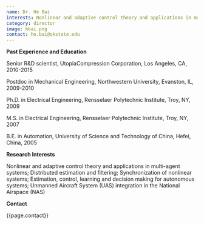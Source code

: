 ```yaml
---
name: Dr. He Bai
interests: Nonlinear and adaptive control theory and applications in multi-agent systems; Distributed estimation and filtering; Synchronization of nonlinear systems; Estimation, control, learning and decision making for autonomous systems; Unmanned Aircraft System (UAS) integration in the National Airspace (NAS)
category: director
image: hbai.png
contact: he.bai@okstate.edu
---
```


**Past Experience and Education**

Senior R&D scientist, UtopiaCompression Corporation, Los Angeles, CA, 2010-2015

Postdoc in Mechanical Engineering, Northwestern University, Evanston, IL, 2009-2010

Ph.D. in Electrical Engineering, Rensselaer Polytechnic Institute, Troy, NY, 2009

M.S.  in Electrical Engineering, Rensselaer Polytechnic Institute, Troy, NY, 2007

B.E. in Automation, University of Science and Technology of China, Hefei, China, 2005

**Research Interests**

Nonlinear and adaptive control theory and applications in multi-agent systems; Distributed estimation and filtering; Synchronization of nonlinear systems; Estimation, control, learning and decision making for autonomous systems; Unmanned Aircraft System (UAS) integration in the National Airspace (NAS)

**Contact**

{{page.contact}}